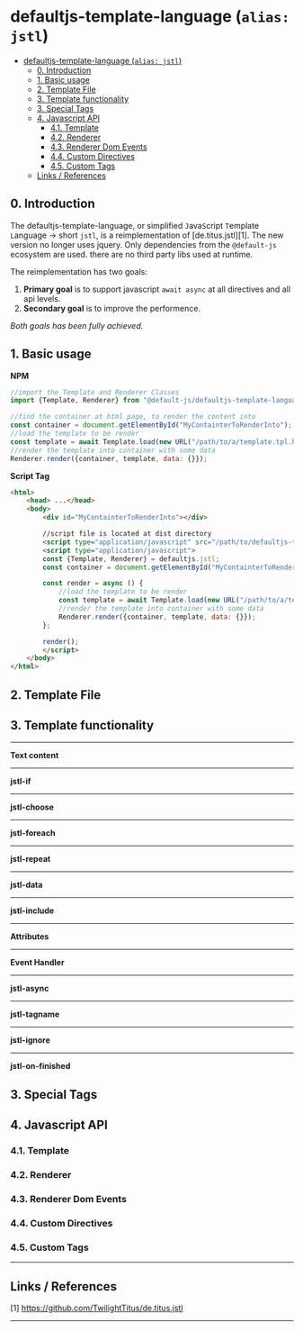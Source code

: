 # defaultjs-template-language (`alias: jstl`)

- [defaultjs-template-language (`alias: jstl`)](#defaultjs-template-language-alias-jstl)
  - [0. Introduction](#0-introduction)
  - [1. Basic usage](#1-basic-usage)
  - [2. Template File](#2-template-file)
  - [3. Template functionality](#3-template-functionality)
  - [3. Special Tags](#3-special-tags)
  - [4. Javascript API](#4-javascript-api)
    - [4.1. Template](#41-template)
    - [4.2. Renderer](#42-renderer)
    - [4.3. Renderer Dom Events](#43-renderer-dom-events)
    - [4.4. Custom Directives](#44-custom-directives)
    - [4.5. Custom Tags](#45-custom-tags)
  - [Links / References](#links--references)

## 0. Introduction

The defaultjs-template-language, or simplified `J`ava`S`cript `T`emplate `L`anguage -> short `jstl`,  is a reimplementation of [de.titus.jstl][1]. The new version no longer uses jquery. Only dependencies from the `@default-js` ecosystem are used. there are no third party libs used at runtime.

The reimplementation has two goals:

1. **Primary goal** is to support javascript `await async` at all directives and all api levels.
2. **Secondary goal** is to improve the performence.

*Both goals has been fully achieved.*


## 1. Basic usage

**NPM**

```javascript
//import the Template and Renderer Classes
import {Template, Renderer} from "@default-js/defaultjs-template-languange"

//find the container at html page, to render the content into
const container = document.getElementById("MyContainterToRenderInto");
//load the template to be render
const template = await Template.load(new URL("/path/to/a/template.tpl.html", location));
//render the template into container with some data
Renderer.render({container, template, data: {}});
```


**Script Tag**


```html
<html>
    <head> ...</head>
    <body>
        <div id="MyContainterToRenderInto"></div>

        //script file is located at dist directory
        <script type="application/javascript" src="/path/to/defaultjs-template-languange.min.js" />
        <script type="application/javascript">
        const {Template, Renderer} = defaultjs.jstl;
        const container = document.getElementById("MyContainterToRenderInto");

        const render = async () {
            //load the template to be render
            const template = await Template.load(new URL("/path/to/a/template.tpl.html", location));
            //render the template into container with some data
            Renderer.render({container, template, data: {}});
        };

        render();
        </script>
    </body>
</html>
```

## 2. Template File



## 3. Template functionality

---
**Text content**

---
**jstl-if**

---
**jstl-choose**

---
**jstl-foreach**

---
**jstl-repeat**

---
**jstl-data**

---
**jstl-include**

---
**Attributes**

---
**Event Handler**

---
**jstl-async**

---
**jstl-tagname**

---
**jstl-ignore**

---
**jstl-on-finished**


## 3. Special Tags

## 4. Javascript API

### 4.1. Template

### 4.2. Renderer

### 4.3. Renderer Dom Events

### 4.4. Custom Directives

### 4.5. Custom Tags


---
## Links / References

[1] https://github.com/TwilightTitus/de.titus.jstl

---